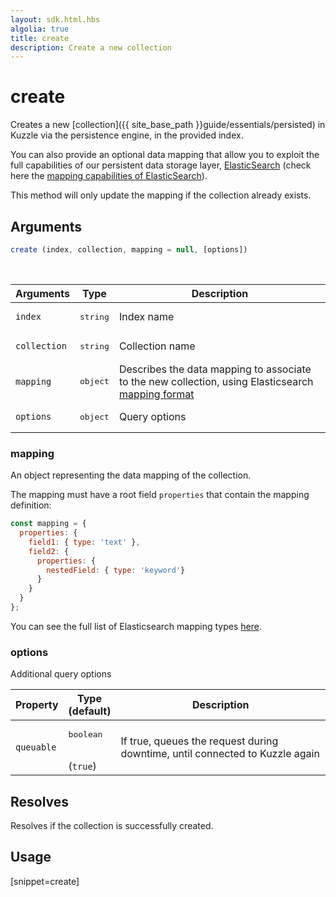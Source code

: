 ```yaml
---
layout: sdk.html.hbs
algolia: true
title: create
description: Create a new collection
---
```



# create

Creates a new [collection]({{ site_base_path }}guide/essentials/persisted) in Kuzzle via the persistence engine, in the provided index.

You can also provide an optional data mapping that allow you to exploit the full capabilities of our
persistent data storage layer, [ElasticSearch](https://www.elastic.co/products/elasticsearch) (check here the [mapping capabilities of ElasticSearch](https://www.elastic.co/guide/en/elasticsearch/reference/5.6/mapping.html)).

This method will only update the mapping if the collection already exists.

## Arguments

```javascript
create (index, collection, mapping = null, [options])
```

<br/>

| Arguments    | Type    | Description |
|--------------|---------|-------------|
| ``index`` | <pre>string</pre> | Index name    |
| ``collection`` | <pre>string</pre> | Collection name    |
| ``mapping`` | <pre>object</pre> | Describes the data mapping to associate to the new collection, using Elasticsearch [mapping format](https://www.elastic.co/guide/en/elasticsearch/reference/5.6/mapping.html)    |
| ``options`` | <pre>object</pre> | Query options    |

### mapping

An object representing the data mapping of the collection.

The mapping must have a root field `properties` that contain the mapping definition:
```js
const mapping = {
  properties: {
    field1: { type: 'text' },
    field2: {
      properties: {
        nestedField: { type: 'keyword'}
      }
    }
  }
};
```

You can see the full list of Elasticsearch mapping types [here](https://www.elastic.co/guide/en/elasticsearch/reference/5.6/mapping.html).

### options

Additional query options

| Property     | Type<br/>(default)    | Description   |
| -------------- | --------- | ------------- |
| `queuable` | <pre>boolean</pre><br/>(`true`) | If true, queues the request during downtime, until connected to Kuzzle again |

## Resolves

Resolves if the collection is successfully created.

## Usage

[snippet=create]
